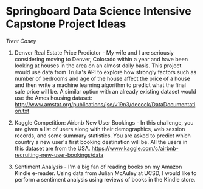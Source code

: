 # Springboard Data Science Intensive Capstone Project Ideas

_Trent Casey_

1. Denver Real Estate Price Predictor - My wife and I are seriously considering moving to Denver, Colorado within a year and have been looking at houses in the area on an almost daily basis. This project would use data from Trulia's API to explore how strongly factors such as number of bedrooms and age of the house affect the price of a house and then write a machine learning algorithm to predict what the final sale price will be. A similar option with an already existing dataset would use the Ames housing dataset: http://www.amstat.org/publications/jse/v19n3/decock/DataDocumentation.txt

2. Kaggle Competition: Airbnb New User Bookings - In this challenge, you are given a list of users along with their demographics, web session records, and some summary statistics. You are asked to predict which country a new user's first booking destination will be. All the users in this dataset are from the USA. https://www.kaggle.com/c/airbnb-recruiting-new-user-bookings/data

3. Sentiment Analysis - I'm a big fan of reading books on my Amazon Kindle e-reader. Using data from Julian McAuley at UCSD, I would like to perform a sentiment analysis using reviews of books in the Kindle store.
